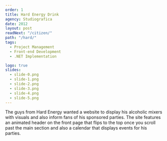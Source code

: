 ```yaml
---
order: 1
title: Hard Energy Drink
agency: Studiografica
date: 2012
layout: post
readNext: "/citizen/"
path: "/hard/"
tags:
  - Project Management
  - Front-end Development
  - .NET Implementation

logo: true
slides:
  - slide-0.png
  - slide-1.png
  - slide-2.png
  - slide-3.png
  - slide-4.png
  - slide-5.png
---
```

The guys from Hard Energy wanted a website to display his alcoholic mixers with visuals and also inform fans of his sponsored parties. The site features an animated header on the front page that flips to the top once you scroll past the main section and also a calendar that displays events for his parties.
